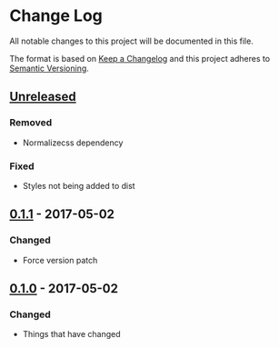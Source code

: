 # Change Log
All notable changes to this project will be documented in this file.

The format is based on [Keep a Changelog](http://keepachangelog.com/)
and this project adheres to [Semantic Versioning](http://semver.org/).


## [Unreleased][]
### Removed
- Normalizecss dependency

### Fixed
- Styles not being added to dist

## [0.1.1][] - 2017-05-02
### Changed
- Force version patch

## [0.1.0][] - 2017-05-02
### Changed
- Things that have changed


[Unreleased]: https://github.com/madou/react-sticky-header/compare/v0.1.1...HEAD
[0.1.1]: https://github.com/madou/react-sticky-header/compare/v0.1.0...v0.1.1
[0.1.0]: https://github.com/madou/react-sticky-header/tree/v0.1.0
